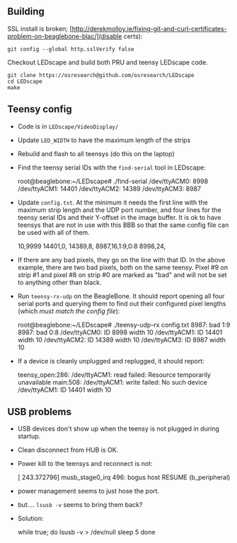 Building
--------

SSL install is broken; [http://derekmolloy.ie/fixing-git-and-curl-certificates-problem-on-beaglebone-blac/](disable certs):

    git config --global http.sslVerify false

Checkout LEDscape and build both PRU and teensy LEDscape code.

    git clone https://osresearch@github.com/osresearch/LEDscape
    cd LEDscape
    make


Teensy config
-------------

* Code is in `LEDscape/VideoDisplay/`
* Update `LED_WIDTH` to have the maximum length of the strips
* Rebuild and flash to all teensys (do this on the laptop)

* Find the teensy serial IDs with the `find-serial` tool in LEDscape:

    root@beaglebone:~/LEDscape# ./find-serial 
    /dev/ttyACM0: 8998
    /dev/ttyACM1: 14401
    /dev/ttyACM2: 14389
    /dev/ttyACM3: 8987

* Update `config.txt`.  At the minimum it needs the first line with the
maximum strip length and the UDP port number, and four lines for the
teensy serial IDs and their Y-offset in the image buffer.  It is ok
to have teensys that are not in use with this BBB so that the same
config file can be used with all of them.

    10,9999
    14401,0,
    14389,8,
    8987,16,1:9,0:8
    8998,24,

* If there are any bad pixels, they go on the line with that ID.  In the
above example, there are two bad pixels, both on the same teensy.
Pixel #9 on strip #1 and pixel #8 on strip #0 are marked as "bad" and
will not be set to anything other than black.

* Run `teensy-rx-udp` on the BeagleBone.  It should report opening all
four serial ports and querying them to find out their configured pixel
lengths (which *must match the config file*):

    root@beaglebone:~/LEDscape# ./teensy-udp-rx  config.txt
    8987: bad 1:9
    8987: bad 0:8
    /dev/ttyACM0: ID 8998 width 10
    /dev/ttyACM1: ID 14401 width 10
    /dev/ttyACM2: ID 14389 width 10
    /dev/ttyACM3: ID 8987 width 10

* If a device is cleanly unplugged and replugged, it should report:

    teensy_open:286: /dev/ttyACM1: read failed: Resource temporarily unavailable
    main:508: /dev/ttyACM1: write failed: No such device
    /dev/ttyACM1: ID 14401 width 10

USB problems
------------

* USB devices don't show up when the teensy is not plugged in during startup.
* Clean disconnect from HUB is OK.
* Power kill to the teensys and reconnect is not:

    [  243.372796] musb_stage0_irq 496: bogus host RESUME (b_peripheral)

* power management seems to just hose the port.
* but....  `lsusb -v` seems to bring them back?
* Solution:

	while true; do
		lsusb -v > /dev/null
		sleep 5
	done

